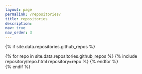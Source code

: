 ```yaml
---
layout: page
permalink: /repositories/
title: repositories
description:
nav: true
nav_order: 3
---
```


<!-- ## GitHub account -->

<!-- {% if site.data.repositories.github_users %} -->
<!-- <div class="repositories d-flex flex-wrap flex-md-row flex-column justify-content-between align-items-center"> -->
<!--   {% for user in site.data.repositories.github_users %} -->
<!--     {% include repository/repo_user.html username=user %} -->
<!--   {% endfor %} -->
<!-- </div> -->

<!-- --- -->

<!-- {% if site.repo_trophies.enabled %} -->
<!-- {% for user in site.data.repositories.github_users %} -->
<!--   {% if site.data.repositories.github_users.size > 1 %} -->
<!--   <h4>{{ user }}</h4> -->
<!--   {% endif %} -->
<!--   <div class="repositories d-flex flex-wrap flex-md-row flex-column justify-content-between align-items-center"> -->
<!--   {% include repository/repo_trophies.html username=user %} -->
<!--   </div> -->

<!--   --- -->

<!-- {% endfor %} -->
<!-- {% endif %} -->
<!-- {% endif %} -->

<!-- ## GitHub Repositories -->

{% if site.data.repositories.github_repos %}
<div class="repositories d-flex flex-wrap flex-md-row flex-column justify-content-between align-items-center">
  {% for repo in site.data.repositories.github_repos %}
    {% include repository/repo.html repository=repo %}
  {% endfor %}
</div>
{% endif %}

